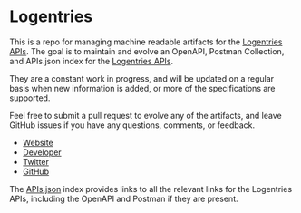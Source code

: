 # LogentriesThis is a repo for managing machine readable artifacts for the [Logentries APIs](https://logentries.com/). The goal is to maintain and evolve an OpenAPI, Postman Collection, and APIs.json index for the [Logentries APIs](https://logentries.com/).They are a constant work in progress, and will be updated on a regular basis when new information is added, or more of the specifications are supported.Feel free to submit a pull request to evolve any of the artifacts, and leave GitHub issues if you have any questions, comments, or feedback.- [Website](https://logentries.com/)- [Developer](https://logentries.com/)- [Twitter](https://twitter.com/logentries)- [GitHub](https://github.com/logentries)The [APIs.json](https://github.com/api-evangelist/logentries/blob/master/apis.json) index provides links to all the relevant links for the Logentries APIs, including the OpenAPI and Postman if they are present.